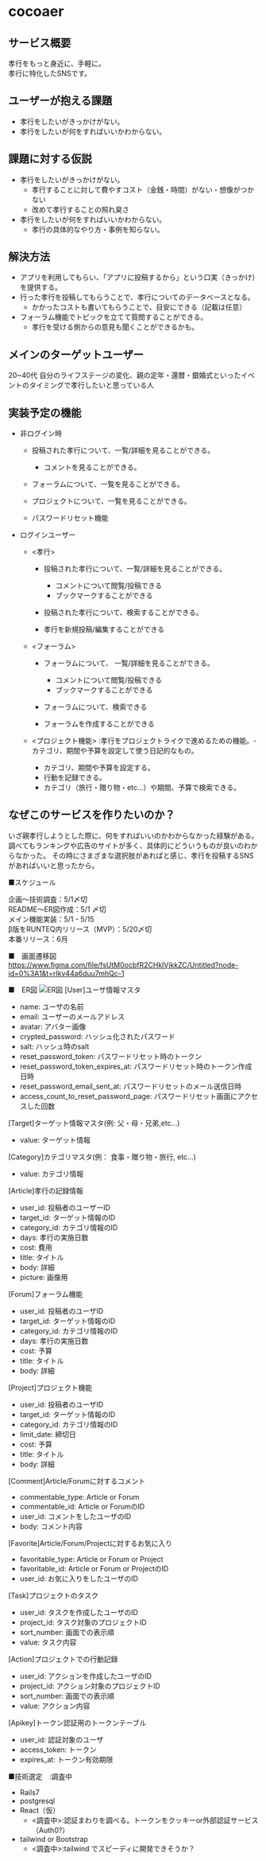 # cocoaer

## サービス概要

孝行をもっと身近に、手軽に。  
孝行に特化したSNSです。

## ユーザーが抱える課題

- 孝行をしたいがきっかけがない。
- 孝行をしたいが何をすればいいかわからない。

## 課題に対する仮説

- 孝行をしたいがきっかけがない。
  - 孝行することに対して費やすコスト（金銭・時間）がない・想像がつかない
  - 改めて孝行することの照れ臭さ
- 孝行をしたいが何をすればいいかわからない。
  - 孝行の具体的なやり方・事例を知らない。

## 解決方法

- アプリを利用してもらい、「アプリに投稿するから」という口実（きっかけ）を提供する。
- 行った孝行を投稿してもらうことで、孝行についてのデータベースとなる。
  - かかったコストも書いてもらうことで、目安にできる（記載は任意）
- フォーラム機能でトピックを立てて質問することができる。 
   - 孝行を受ける側からの意見も聞くことができるかも。

## メインのターゲットユーザー

20~40代
自分のライフステージの変化、親の定年・還暦・銀婚式といったイベントのタイミングで孝行したいと思っている人

## 実装予定の機能

- 非ログイン時

   - 投稿された孝行について、一覧/詳細を見ることができる。
     - コメントを見ることができる。
     
   - フォーラムについて、一覧を見ることができる。
   - プロジェクトについて、一覧を見ることができる。
   - パスワードリセット機能
   
- ログインユーザー  

  - <孝行>
    - 投稿された孝行について、一覧/詳細を見ることができる。
      - コメントについて閲覧/投稿できる
      - ブックマークすることができる
      
    - 投稿された孝行について、検索することができる。
        
    - 孝行を新規投稿/編集することができる  
  - <フォーラム>  
    - フォーラムについて、 一覧/詳細を見ることができる。
      - コメントについて閲覧/投稿できる
      - ブックマークすることができる
      
    - フォーラムについて、検索できる 

    - フォーラムを作成することができる
  
  - <プロジェクト機能> :孝行をプロジェクトライクで進めるための機能。- カテゴリ、期間や予算を設定して使う日記的なもの。
    - カテゴリ、期間や予算を設定する。
    - 行動を記録できる。  
    - カテゴリ（旅行・贈り物・etc...）や期間、予算で検索できる。

## なぜこのサービスを作りたいのか？

いざ親孝行しようとした際に、何をすればいいのかわからなかった経験がある。
調べてもランキングや広告のサイトが多く、具体的にどういうものが良いのわからなかった。
その時にさまざまな選択肢があればと感じ、孝行を投稿するSNSがあればいいと思ったから。

■スケジュール

企画〜技術調査：5/1〆切  
README〜ER図作成：5/1 〆切  
メイン機能実装：5/1 - 5/15  
β版をRUNTEQ内リリース（MVP）：5/20〆切  
本番リリース：6月  

■　画面遷移図
https://www.figma.com/file/fsUtM0ocbfR2CHklVjkkZC/Untitled?node-id=0%3A1&t=rIkv44a6duu7mhQc-1

■　ER図
![ER図](/cocoaer/er.drawio.png)
[User]ユーザ情報マスタ
  - name: ユーザの名前
  - email: ユーザーのメールアドレス
  - avatar: アバター画像
  - crypted_password: ハッシュ化されたパスワード
  - salt: ハッシュ時のsalt
  - reset_password_token: パスワードリセット時のトークン
  - reset_password_token_expires_at: パスワードリセット時のトークン作成日時
  - reset_password_email_sent_at: パスワードリセットのメール送信日時
  - access_count_to_reset_password_page: パスワードリセット画面にアクセスした回数

[Target]ターゲット情報マスタ(例: 父・母・兄弟,etc...)
  - value: ターゲット情報

[Category]カテゴリマスタ(例： 食事・贈り物・旅行, etc...)
  - value: カテゴリ情報

[Article]孝行の記録情報
  - user_id: 投稿者のユーザーID
  - target_id: ターゲット情報のID
  - category_id: カテゴリ情報のID
  - days: 孝行の実施日数
  - cost: 費用
  - title: タイトル
  - body: 詳細
  - picture: 画像用

[Forum]フォーラム機能
  - user_id: 投稿者のユーザID
  - target_id: ターゲット情報のID
  - category_id: カテゴリ情報のID
  - days: 孝行の実施日数
  - cost: 予算
  - title: タイトル
  - body: 詳細

[Project]プロジェクト機能
  - user_id: 投稿者のユーザID
  - target_id: ターゲット情報のID
  - category_id: カテゴリ情報のID
  - limit_date: 締切日
  - cost: 予算
  - title: タイトル
  - body: 詳細

[Comment]Article/Forumに対するコメント
  - commentable_type: Article or Forum
  - commentable_id: Article or ForumのID
  - user_id: コメントをしたユーザのID
  - body: コメント内容


[Favorite]Article/Forum/Projectに対するお気に入り
  - favoritable_type: Article or Forum or Project
  - favoritable_id: Article or Forum or ProjectのID
  - user_id: お気に入りをしたユーザのID

[Task]プロジェクトのタスク
  - user_id: タスクを作成したユーザのID
  - project_id: タスク対象のプロジェクトID
  - sort_number: 画面での表示順
  - value: タスク内容

[Action]プロジェクトでの行動記録
  - user_id: アクションを作成したユーザのID
  - project_id: アクション対象のプロジェクトID
  - sort_number: 画面での表示順
  - value: アクション内容

[Apikey]トークン認証用のトークンテーブル
  - user_id: 認証対象のユーザ
  - access_token: トークン
  - expires_at: トークン有効期限

■技術選定　:調査中

- Rails7
- postgresql
- React（仮） 
  - <調査中>:認証まわりを調べる。トークンをクッキーor外部認証サービス（Auth0?）
- tailwind or Bootstrap 
  - <調査中>:tailwind でスピーディに開発できそうか？　
